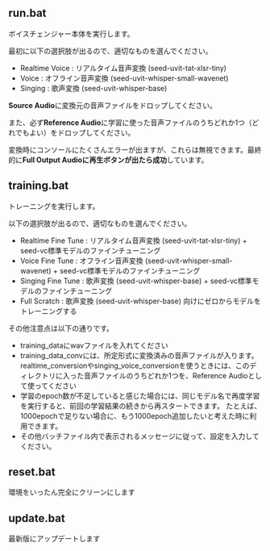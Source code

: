 ## run.bat

ボイスチェンジャー本体を実行します。

最初に以下の選択肢が出るので、適切なものを選んでください。

- Realtime Voice : リアルタイム音声変換 (seed-uvit-tat-xlsr-tiny)
- Voice : オフライン音声変換 (seed-uvit-whisper-small-wavenet)
- Singing : 歌声変換 (seed-uvit-whisper-base)

**Source Audio**に変換元の音声ファイルをドロップしてください。

また、必ず**Reference Audio**に学習に使った音声ファイルのうちどれか1つ（どれでもよい）をドロップしてください。

変換時にコンソールにたくさんエラーが出ますが、これらは無視できます。最終的に**Full Output Audioに再生ボタンが出たら成功**しています。

## training.bat

トレーニングを実行します。

以下の選択肢が出るので、適切なものを選んでください。

- Realtime Fine Tune : リアルタイム音声変換 (seed-uvit-tat-xlsr-tiny) + seed-vc標準モデルのファインチューニング
- Voice Fine Tune : オフライン音声変換 (seed-uvit-whisper-small-wavenet) + seed-vc標準モデルのファインチューニング
- Singing Fine Tune : 歌声変換 (seed-uvit-whisper-base) + seed-vc標準モデルのファインチューニング
- Full Scratch : 歌声変換 (seed-uvit-whisper-base) 向けにゼロからモデルをトレーニングする

その他注意点は以下の通りです。

- training_dataにwavファイルを入れてください
- training_data_convには、所定形式に変換済みの音声ファイルが入ります。
  realtime_conversionやsinging_voice_conversionを使うときには、このディレクトリに入った音声ファイルのうちどれか1つを、Reference Audioとして使ってください
- 学習のepoch数が不足していると感じた場合には、同じモデル名で再度学習を実行すると、前回の学習結果の続きから再スタートできます。
  たとえば、1000epochで足りない場合に、もう1000epoch追加したいと考えた時に利用できます。
- その他バッチファイル内で表示されるメッセージに従って、設定を入力してください。

## reset.bat

環境をいったん完全にクリーンにします

## update.bat

最新版にアップデートします

